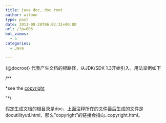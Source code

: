 ```yaml
---
title: java doc, doc root
author: wiloon
type: post
date: 2011-08-28T06:02:31+00:00
url: /?p=606
bot_views:
  - 5
categories:
  - Java

---
```

{@docroot} 代表产生文档的根路径，从JDK/SDK 1.3开始引入。用法举例如下
  
/**
  
*see the <a href={@docroot}/copyright.html>copyright</a>
  
"*/
  
假定生成文档的根目录是doc，上面注释所在的文件最后生成的文件是docutilityutl.html，那么&#8221;copyright&#8221;的链接会指向..copyright.html。